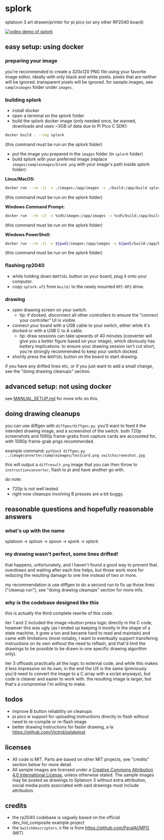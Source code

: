 # splork

splatoon 3 art drawer/printer for pi pico (or any other RP2040 board)

[![video demo of splork](https://thumbs.gfycat.com/SlimyFoolhardyBernesemountaindog-size_restricted.gif)](https://gfycat.com/slimyfoolhardybernesemountaindog)

## easy setup: using docker

### preparing your image

you're recommended to create a 320x120 PNG file using your favorite image editor, ideally with only black and white pixels. pixels that are neither will be ignored. transparent pixels will be ignored. for sample images, see `sampleimages` folder under `images`.

### building splork

- install docker
- open a terminal on the splork folder
- build the splork docker image (only needed once, be warned, downloads and uses ~3GB of data due to Pi Pico C SDK):

```bash
docker build . --tag splork
```

(this command must be run on the splork folder)

- put the image you prepared in the `images` folder (in `splork` folder)
- build splork with your preferred image (replace `images/sampleimages/blank.png` with your image's path inside splork folder):

**Linux/MacOS:**

```bash
docker run --rm -it -v ./images:/app/images -v ./build:/app/build splork images/sampleimages/blank.png
```

(this command must be run on the splork folder)

**Windows Command Prompt:**

```bash
docker run --rm -it -v %cd%/images:/app/images -v %cd%/build:/app/build splork images/sampleimages/blank.png
```

(this command must be run on the splork folder)

**Windows PowerShell:**

```bash
docker run --rm -it -v ${pwd}/images:/app/images -v ${pwd}/build:/app/build splork images/sampleimages/blank.png
```

(this command must be run on the splork folder)

### flashing rp2040

- while holding down `BOOTSEL` button on your board, plug it onto your computer.
- copy `splork.uf2` from `build/` to the newly mounted `RPI-RP2` drive.

### drawing

- open drawing screen on your switch.
    - tip: if docked, disconnect all other controllers to ensure the "connect your controller" UI is visible.
- connect your board with a USB cable to your switch, either while it's docked or with a USB C to A cable.
    - tip: draw sessions can take upwards of 40 minutes (converter will give you a better figure based on your image), which obviously has battery implications. to ensure your drawing session isn't cut short, you're strongly recommended to keep your switch docked.
- shortly press the `BOOTSEL` button on the board to start drawing.

if you have any drifted lines etc, or if you just want to add a small change, see the "doing drawing cleanups" section.

## advanced setup: not using docker

see [MANUAL_SETUP.md](/MANUAL_SETUP.md) for more info on this.

## doing drawing cleanups

you can use diffgen with `diffgen/diffgen.py`. you'll want to feed it the intended drawing image, and a screenshot of the switch. both 720p screenshots and 1080p frame-grabs from capture cards are accounted for, with 1080p frame-grab pngs recommended.

example command: `python3 diffgen.py ../imageconverter/sampleimages/testcard.png switchscreenshot.jpg`

this will output a `diffresult.png` image that you can then throw to `instructionconverter`, flash to pi and have another go with.

do note:
- 720p is not well tested.
- right now cleanups involving B presses are a bit buggy.

## reasonable questions and hopefully reasonable answers

### what's up with the name

splatoon -> sploon -> spoon -> spork -> splork

### my drawing wasn't perfect, some lines drifted!

that happens, unfortunately, and I haven't found a good way to prevent that. overdraws and waiting after each line helps, but those work more for reducing the resulting damage to one line instead of two or more.

my recommendation is use diffgen to do a second run to fix up those lines ("cleanup run"), see "doing drawing cleanups" section for more info.

### why is the codebase designed like this

this is actually the third complete rewrite of this code.

iter 1 and 2 included the image->button press logic directly in the C code, however this was ugly (as I ended up keeping it mostly in the shape of a state machine, it grew a ton and became hard to read and maintain) and came with limitations (most notably, I want to eventually support transfering instructions on its own without the need to reflash, and that'd limit the drawings to be possible to be drawn in one specific drawing algorithm only).

iter 3 offloads practically all the logic to external code, and while this makes it less impressive on its own, in the end the UX is the same (previously you'd need to convert the image to a C array with a script anyways), but code is cleaner and easier to work with. the resulting image is larger, but that's a compromise I'm willing to make.

## todos

- improve B button reliability on cleanups
- pi pico w support for uploading instructions directly to flash without need to re-compile or re-flash image
- better drawing instructions for faster drawing, a la https://github.com/Victrid/splatplost

## licenses

- All code is MIT. Parts are based on other MIT projects, see "credits" section below for more detail.
- All sample images are licensed under a [Creative Commons Attribution 4.0 International License](http://creativecommons.org/licenses/by/4.0/), unless otherwise stated. The sample images may be posted as drawings to Splatoon 3 without extra attribution, social media posts associated with said drawings must include attribution.

## credits

- the rp2040 codebase is vaguely based on the official dev_hid_composite example project
- the `SwitchDescriptors.h` file is from https://github.com/FeralAI/MPG (MIT)
